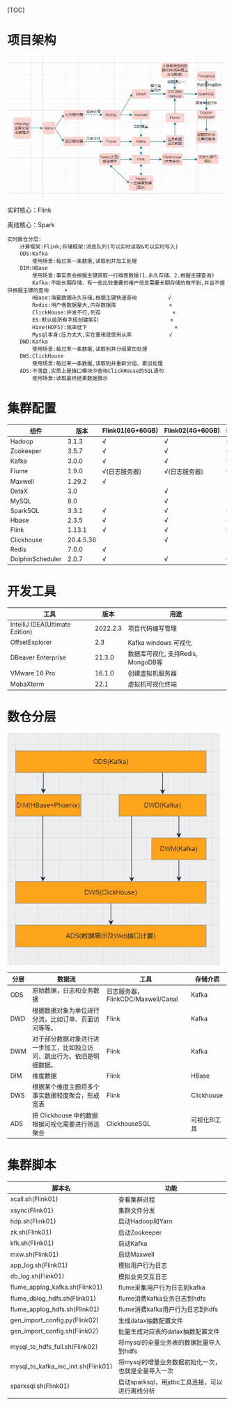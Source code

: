 [TOC]

# 项目架构

![Snipaste_2022-12-02_19-54-10](assets/Snipaste_2022-12-02_19-54-10.png)

实时核心：Flink

离线核心：Spark

```properties
实时数仓分层:
	计算框架:Flink;存储框架:消息队列(可以实时读取&可以实时写入)
	ODS:Kafka
		使用场景:每过来一条数据,读取到并加工处理
	DIM:HBase
		使用场景:事实表会根据主键获取一行维表数据(1.永久存储、2.根据主键查询)	   
		Kafka:不能长期存储，有一些比较重要的用户信息需要长期存储的做不到,并且不提供根据主键的查询     ×
		HBase:海量数据永久存储,根据主键快速查询          √
		Redis:用户表数据量大,内存数据库                 ×
		ClickHouse:并发不行,列存                       ×
		ES:默认给所有字段创建索引                       ×
		Hive(HDFS):效率低下                            ×
		Mysql本身:压力太大,实在要用就使用从库            √
	DWD:Kafka
		使用场景:每过来一条数据,读取到并分组累加处理
	DWS:ClickHouse
		使用场景:每过来一条数据,读取到并重新分组、累加处理
	ADS:不落盘,实质上是接口模块中查询ClickHouse的SQL语句
		使用场景:读取最终结果数据展示
```

# 集群配置

| 组件             | 版本      | Flink01(6G+60GB) | Flink02(4G+60GB) | Flink02(4G+60GB) |
| ---------------- | --------- | ---------------- | ---------------- | ---------------- |
| Hadoop           | 3.1.3     | √                | √                | √                |
| Zookeeper        | 3.5.7     | √                | √                | √                |
| Kafka            | 3.0.0     | √                | √                | √                |
| Flume            | 1.9.0     | √(日志服务器)    | √(日志服务器)    | √(业务服务器)    |
| Maxwell          | 1.29.2    | √                |                  |                  |
| DataX            | 3.0       |                  | √                |                  |
| MySQL            | 8.0       |                  | √                |                  |
| SparkSQL         | 3.3.1     | √                | √                | √                |
| Hbase            | 2.3.5     | √                | √                | √                |
| Flink            | 1.13.1    | √                | √                | √                |
| Clickhouse       | 20.4.5.36 |                  | √                |                  |
| Redis            | 7.0.0     | √                |                  |                  |
| DolphinScheduler | 2.0.7     | √                | √                | √                |

# 开发工具

| 工具                            | 版本     | 用途                               |
| ------------------------------- | -------- | ---------------------------------- |
| IntelliJ IDEA(Ultimate Edition) | 2022.2.3 | 项目代码编写管理                   |
| OffsetExplorer                  | 2.3      | Kafka windows 可视化               |
| DBeaver Enterprise              | 21.3.0   | 数据库可视化, 支持Redis, MongoDB等 |
| VMware 16 Pro                   | 16.1.0   | 创建虚拟机服务器                   |
| MobaXterm                       | 22.1     | 虚拟机可视化终端                   |

# 数仓分层

![Snipaste_2022-11-28_21-01-30](assets/Snipaste_2022-11-28_21-01-30.png)



| 分层 | 数据流                                                       | 工具                               | 存储介质     |
| ---- | ------------------------------------------------------------ | ---------------------------------- | ------------ |
| ODS  | 原始数据，日志和业务数据                                     | 日志服务器，FlinkCDC/Maxwell/Canal | Kafka        |
| DWD  | 根据数据对象为单位进行分流，比如订单、页面访问等等。         | Flink                              | Kafka        |
| DWM  | 对于部分数据对象进行进一步加工，比如独立访问、跳出行为。依旧是明细数据。 | Flink                              | Kafka        |
| DIM  | 维度数据                                                     | Flink                              | HBase        |
| DWS  | 根据某个维度主题将多个事实数据轻度聚合，形成宽表             | Flink                              | Clickhouse   |
| ADS  | 把 Clickhouse 中的数据根据可视化需要进行筛选聚合             | ClickhouseSQL                      | 可视化BI工具 |

# 集群脚本

| 脚本名                              | 功能                                                |
| ----------------------------------- | --------------------------------------------------- |
| xcall.sh(Flink01)                   | 查看集群进程                                        |
| xsync(Flink01)                      | 集群文件分发                                        |
| hdp.sh(Flink01)                     | 启动Hadoop和Yarn                                    |
| zk.sh(Flink01)                      | 启动Zookeeper                                       |
| kfk.sh(Flink01)                     | 启动Kafka                                           |
| mxw.sh(Flink01)                     | 启动Maxwell                                         |
| app_log.sh(Flink01)                 | 模拟用户行为日志                                    |
| db_log.sh(Flink01)                  | 模拟业务交互日志                                    |
| flume_applog_kafka.sh(Flink01)      | flume采集用户行为日志到kafka                        |
| flume_dblog_hdfs.sh(Flink01)        | flume消费kafka业务日志到hdfs                        |
| flume_applog_hdfs.sh(Flink01)       | flume消费kafka用户行为日志到hdfs                    |
| gen_import_config.py(Flink02)       | 生成datax抽数配置文件                               |
| gen_import_config.sh(Flink02)       | 批量生成对应表的datax抽数配置文件                   |
| mysql_to_hdfs_full.sh(Flink02)      | 将mysql的全量业务表的数据批量导入到hdfs             |
| mysql_to_kafka_inc_init.sh(Flink01) | 将mysql的增量业务数据初始化一次，也就是全量导入一次 |
| sparksql.sh(Flink01)                | 启动sparksql，用jdbc工具连接，可以进行离线分析      |
|                                     |                                                     |
